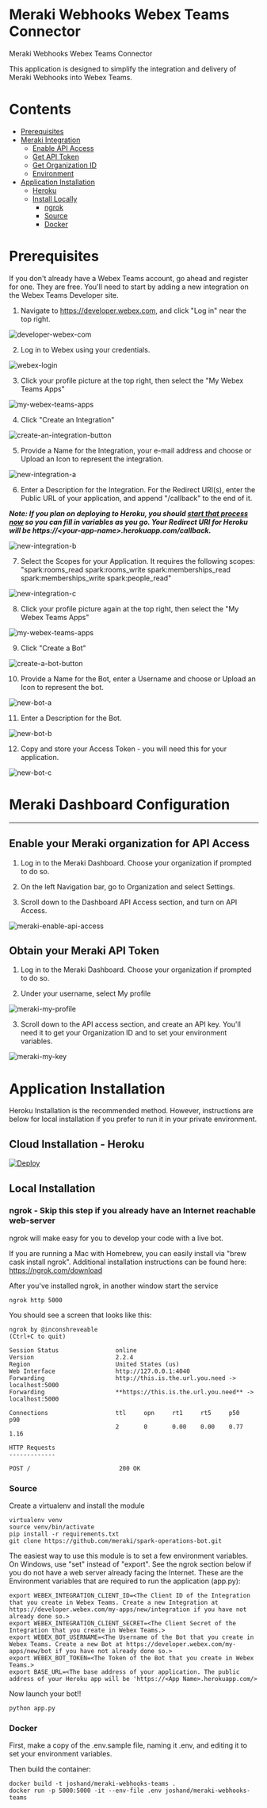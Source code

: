 # Meraki Webhooks Webex Teams Connector
Meraki Webhooks Webex Teams Connector

This application is designed to simplify the integration and delivery of Meraki Webhooks into Webex Teams.

# Contents
- [Prerequisites](#prerequisites)
- [Meraki Integration](#meraki)
  - [Enable API Access](#meraki-api-access)
  - [Get API Token](#meraki-api-token)
  - [Get Organization ID](#meraki-org-id)
  - [Environment](#meraki-env-setup)
- [Application Installation](#installation)
  - [Heroku](#heroku-install)
  - [Install Locally](#local-install)
    - [ngrok](#ngrok)
    - [Source](#source-install)
    - [Docker](#docker-install)

# Prerequisites<a name="prerequisites"/>

If you don't already have a Webex Teams account, go ahead and register for one.  They are free.
You'll need to start by adding a new integration on the Webex Teams Developer site.

1. Navigate to https://developer.webex.com, and click "Log in" near the top right.

![developer-webex-com](images/developer-webex-com.png)

2. Log in to Webex using your credentials.

![webex-login](images/webex-login.png)

3. Click your profile picture at the top right, then select the "My Webex Teams Apps"

![my-webex-teams-apps](images/my-webex-teams-apps.png)

4. Click "Create an Integration"

![create-an-integration-button](images/create-an-integration-button.png)

5. Provide a Name for the Integration, your e-mail address and choose or Upload an Icon to represent the integration.

![new-integration-a](images/new-integration-a.png)

6. Enter a Description for the Integration. For the Redirect URI(s), enter the Public URL of your application, and append "/callback" to the end of it.

***Note: If you plan on deploying to Heroku, you should [start that process now](#heroku-install) so you can fill in variables as you go. Your Redirect URI for Heroku will be https://&lt;your-app-name&gt;.herokuapp.com/callback.***

![new-integration-b](images/new-integration-b.png)

7. Select the Scopes for your Application. It requires the following scopes: "spark:rooms_read spark:rooms_write spark:memberships_read spark:memberships_write spark:people_read"

![new-integration-c](images/new-integration-c.png)

8. Click your profile picture again at the top right, then select the "My Webex Teams Apps"

![my-webex-teams-apps](images/my-webex-teams-apps.png)

9. Click "Create a Bot"

![create-a-bot-button](images/create-a-bot-button.png)

10. Provide a Name for the Bot, enter a Username and choose or Upload an Icon to represent the bot.

![new-bot-a](images/new-bot-a.png)

11. Enter a Description for the Bot.

![new-bot-b](images/new-bot-b.png)

12. Copy and store your Access Token - you will need this for your application.

![new-bot-c](images/new-bot-c.png)

# Meraki Dashboard Configuration<a name="meraki"/>

---

## Enable your Meraki organization for API Access<a name="meraki-api-access"/>

1. Log in to the Meraki Dashboard. Choose your organization if prompted to do so.

2. On the left Navigation bar, go to Organization and select Settings.

3. Scroll down to the Dashboard API Access section, and turn on API Access.

![meraki-enable-api-access](images/meraki_enable_api_access.png)

## Obtain your Meraki API Token<a name="meraki-api-token"/>

1. Log in to the Meraki Dashboard. Choose your organization if prompted to do so.

2. Under your username, select My profile

![meraki-my-profile](images/meraki_profile.png)

3. Scroll down to the API access section, and create an API key. You'll need it to get your Organization ID and to set your environment variables.

![meraki-my-key](images/meraki_key.png)

# Application Installation<a name="installation"/>

Heroku Installation is the recommended method. However, instructions are below for local installation if you prefer to run it in your private environment.

## Cloud Installation - Heroku<a name="heroku-install">

[![Deploy](https://www.herokucdn.com/deploy/button.svg)](https://heroku.com/deploy)

## Local Installation<a name="local-install"/>

### ngrok - Skip this step if you already have an Internet reachable web-server<a name="ngrok"/>

ngrok will make easy for you to develop your code with a live bot.

If you are running a Mac with Homebrew, you can easily install via "brew cask install ngrok". Additional installation instructions can be found here: https://ngrok.com/download

After you've installed ngrok, in another window start the service


`ngrok http 5000`


You should see a screen that looks like this:

```
ngrok by @inconshreveable                                                                                                                                 (Ctrl+C to quit)

Session Status                online
Version                       2.2.4
Region                        United States (us)
Web Interface                 http://127.0.0.1:4040
Forwarding                    http://this.is.the.url.you.need -> localhost:5000
Forwarding                    **https://this.is.the.url.you.need** -> localhost:5000

Connections                   ttl     opn     rt1     rt5     p50     p90
                              2       0       0.00    0.00    0.77    1.16

HTTP Requests
-------------

POST /                         200 OK
```

### Source<a name="source-install">

Create a virtualenv and install the module

```
virtualenv venv
source venv/bin/activate
pip install -r requirements.txt
git clone https://github.com/meraki/spark-operations-bot.git
```

The easiest way to use this module is to set a few environment variables. On Windows, use "set" instead of "export". See the ngrok section below if you do not have a web server already facing the Internet. These are the Environment variables that are required to run the application (app.py):

```
export WEBEX_INTEGRATION_CLIENT_ID=<The Client ID of the Integration that you create in Webex Teams. Create a new Integration at https://developer.webex.com/my-apps/new/integration if you have not already done so.>
export WEBEX_INTEGRATION_CLIENT_SECRET=<The Client Secret of the Integration that you create in Webex Teams.>
export WEBEX_BOT_USERNAME=<The Username of the Bot that you create in Webex Teams. Create a new Bot at https://developer.webex.com/my-apps/new/bot if you have not already done so.>
export WEBEX_BOT_TOKEN=<The Token of the Bot that you create in Webex Teams.>
export BASE_URL=<The base address of your application. The public address of your Heroku app will be 'https://<App Name>.herokuapp.com/>
```

Now launch your bot!!

`python app.py`

### Docker<a name="docker-install">

First, make a copy of the .env.sample file, naming it .env, and editing it to set your environment variables.

Then build the container:
```
docker build -t joshand/meraki-webhooks-teams .
docker run -p 5000:5000 -it --env-file .env joshand/meraki-webhooks-teams
```
